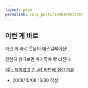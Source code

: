 ```yaml
---
layout: page
permalink: /old_posts/200810061530/
---
```


## 이런 게 바로

이런 게 바로 웃음의 에스컬레이션!

천천히 읽다보면 마지막에 빵 터진다.

<a href="http://avarice.egloos.com/916701" title="">(주 : 재미없고 긴 글) 라면에 질린 이유</a>






- 2008/10/06 15:30 작성